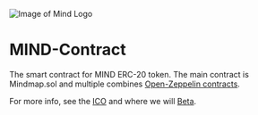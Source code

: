 ![Image of Mind Logo](https://mindmapcoin.io/static/ver117/pages/img/logo.png)
# MIND-Contract
The smart contract for MIND ERC-20 token.
The main contract is Mindmap.sol and multiple combines [Open-Zeppelin contracts](https://github.com/OpenZeppelin/openzeppelin-solidity).

For more info, see the [ICO](https://mindmapcoin.io/) and where we will [Beta](https://www.mindmapai.com/). 

